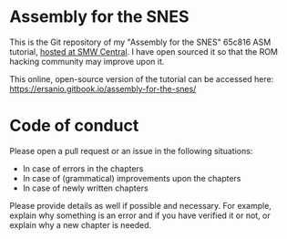 # Assembly for the SNES
This is the Git repository of my "Assembly for the SNES" 65c816 ASM tutorial, [hosted at SMW Central](https://www.smwcentral.net/?p=section&a=details&id=14268). I have open sourced it so that the ROM hacking community may improve upon it. 

This online, open-source version of the tutorial can be accessed here: https://ersanio.gitbook.io/assembly-for-the-snes/

# Code of conduct
Please open a pull request or an issue in the following situations:

* In case of errors in the chapters
* In case of (grammatical) improvements upon the chapters
* In case of newly written chapters

Please provide details as well if possible and necessary. For example, explain why something is an error and if you have verified it or not, or explain why a new chapter is needed.
